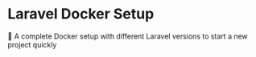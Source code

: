 # Laravel Docker Setup
🐳 A complete Docker setup with different Laravel versions to start a new project quickly
